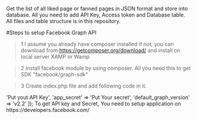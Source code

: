 Get the list of all liked page or fanned pages in JSON format and store into database. All you need to add API Key, Access token and Database table. All files and table structure is in this repository.

#Steps to setup Facebook Graph API

> 1 I assume you already have composer installed if not, you can download from https://getcomposer.org/download/ and install on local server XAMP or Wamp

> 2 Install facebook module by using composer. All you need this to get SDK "facebook/graph-sdk"

> 3 Create index.php file and add following code in it. 
<?php
require_once('config.php'); // database configrations. 
require_once __DIR__ . '/vendor/autoload.php'; // change path as needed

 
  $fb = new Facebook\Facebook([
  'app_id' => 'Put yout API Key', 
  'app_secret' => 'Put Your secret',
  'default_graph_version' =>  'v2.2'
 
  ]);
  
  To get API key and Secret, You need to setup application on https://developers.facebook.com/
  
  
